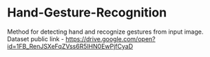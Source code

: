 # Hand-Gesture-Recognition
Method for detecting hand and recognize gestures from input image.
Dataset public link - https://drive.google.com/open?id=1FB_RenJSXeFqZVss6R5lHN0EwPjfCyaD
